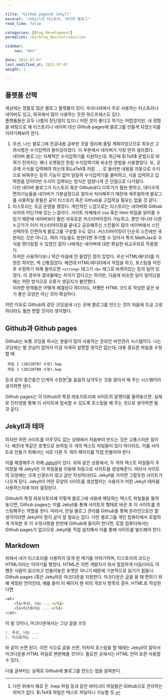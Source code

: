 ```yaml
---

title: "Github pages와 Jekyll"
excerpt: "Jekyll과 티스토리, 네이버 블로그"
read_time: false

categories: [Blog Development]
permalink: /ko/blog_dev/introduction

sidebar: 
    nav: "dev"

date: 2022-07-07
last_modified_at: 2022-07-07
weight: 1

---
```


## 플랫폼 선택

세상에는 정말로 많은 블로그 플랫폼이 있다. 우리나라에서 주로 사용하는 티스토리나 네이버도 있고, 외국에서 많이 사용하는 듯한 워드프레스도 있다.  
플랫폼들은 모두 나름의 장단점이 있으니 어떤 것이 좋다고 하기는 어렵겠지만, 내 경험을 바탕으로 왜 티스토리나 네이버 대신 Github pages에 블로그를 만들게 되었는지를 이야기해보려 한다.

1. 우선, 나는 블로그에 전공내용 공부한 것을 정리해 올릴 계획이었으므로 최우선 고려사항은 수식입력의 용이성이었다. 이 부분에서 네이버가 가장 먼저 걸러졌다.  
    네이버 블로그는 자체적인 수식입력기를 지원하는데, 최근에 $\TeX$ 문법으로 바뀌기 전까지는 꽤나 오랫동안 한컴 수식입력기와 비슷한 문법을 사용했었다. 또, 곳곳에 수식을 입력해야 하는데 $\LaTeX$ 처럼 <code>$...$</code>로 둘러싼 내용을 자동으로 수식으로 바꿔주는 등의 기능이 없어 일일히 수식입력기를 클릭하고, 식을 입력하고 입력창을 닫아야만 수식이 입력되는 방식은 엄청나게 큰 단점으로 다가왔다.  
    다만 네이버 블로그가 티스토리 혹은 Github보다 다루기가 훨씬 편하고, 대다수의 편의기능들을 네이버가 기본설정으로 알아서 처리해주기 때문에 캐주얼하게 블로그를 사용하실 분들은 굳이 티스토리 혹은 Github을 고집하실 필요는 없을 것 같다.
2. 티스토리는 조금 운영을 했었다. 개인적인 느낌으로는 티스토리는 네이버와 Github 사이의 어딘가에 있는 느낌이다. 사이트 자체에서 css 혹은 html 파일을 읽어줄 수 있기 때문에 네이버보다 훨씬 자유로운 커스터마이징이 가능하고, 뿐만 아니라 다른 누군가가 이미 커스터마이징을 끝내고 공유해주신 스킨들이 많아 네이버에서 스킨 선택하듯 간편하게 블로그를 구성할 수도 있다. 커스터마이징이 단순히 스킨에만 국한되는 것은 아니고, 여러 기능들도 원한다면 추가할 수 있어서 특히 MathJax로 수식을 렌더링할 수 있었던 점이 나에게는 네이버에 대한 확실한 비교우위로 작용했다.  
    하지만 사용하다보니 약간 마음에 안 들었던 점이 있었다. 우선 HTML에디터를 지원은 하지만, 썩 신통찮았다. 예컨대 HTML에디터에서 작업을 하고, 포스팅을 마친 후 수정하기 위해 돌아오면 <code>&lt;strong&gt;</code> 태그가 <code>&lt;b&gt;</code> 태그로 바뀌어있는 등의 일이 있었다. 이 경우야 결과물에는 차이가 없다고는 하지만, 다음에 비슷한 일이 일어났을 때는 어떤 방식으로 오류가 생길지가 불안했다.  
    이러한 문제들은 어떻게 해결된다 하더라도, 어쨌든 HTML 코드로 작성한 글은 보기 좋은 모양은 아닌 것이 확실하다.

이런 이유로 Github와 같은 코딩냄새 나는 곳에 블로그를 만드는 것이 처음에 조금 고생하더라도 훨씬 편할 것이라 생각했다. 

## Github과 Github pages

Github는 보통 코딩을 하시는 분들이 많이 사용하는 온라인 버전관리 시스템이다. 나는 코딩에는 별 관심이 없어서 이걸 자세히 설명할 생각은 없는데, 대충 중요한 파일을 수정할 때 
```
 파일 1 (20220707 수정).hwp
 파일 1 (20220708 수정).hwp
```
등과 같이 중간중간 단계의 수정본[^1]을 꼼꼼히 남겨두는 것을 알아서 해 주는 시스템이라 생각하면 된다.  

Github pages는 이 Github의 특정 레포지토리에 사이트의 알맹이를 올려놓으면, 실제로 인터넷을 통해 이 사이트에 접속할 수 있도록 호스팅을 해 주는 것으로 생각하면 될 것 같다.

## Jekyll과 테마

하지만 어떤 사이트를 아무것도 없는 상태에서 처음부터 만드는 것은 고통스러운 일이다. 예컨대 똑같은 포맷으로 보여질 두 개의 텍스트 파일들이 있다 하더라도, 이를 사이트로 만들기 위해서는 서로 다른 두 개의 페이지를 직접 만들어야 한다. 

이를 해결해주기 위해 [Jekyll](https://jekyllrb-ko.github.io)이 있다. 위와 같은 상황에서, 두 개의 텍스트 파일들이 주어졌을 때 Jekyll은 이 파일들을 이용해 자동으로 사이트를 생성해준다. 따라서 사이트의 모양에는 크게 신경쓰지 않고 글만 작성하더라도 Jekyll을 거치면 그럴듯한 사이트가 나오게 된다. Jekyll이 어떤 모양의 사이트를 생성할지는 사용자가 어떤 Jekyll 테마를 사용하는지에 따라 결정된다.

Github의 특정 레포지토리에 이렇게 블로그에 내용에 해당하는 텍스트 파일들을 올려놓으면, Github pages는 이를 Jekyll을 통해 사이트의 형태로 바꾼 후 이 사이트를 호스팅해주는 역할을 한다. 따라서, 만일 블로그 관리를 Github을 통해 온라인으로만 할 생각이라면 Jekyll이 뭔지 굳이 알 필요는 없다.   다만 블로그를 개인 컴퓨터에서 로컬하게 띄워본 후 이 수정사항을 한번에 Github에 올리려 한다면, 로컬 컴퓨터에서는 Github pages가 없으므로 Jekyll을 직접 설치해서 이를 통해 사이트를 빌드해야 한다. 

## Markdown

위에서 내가 티스토리를 사용하지 않게 된 계기를 이야기하며, 티스토리의 코드는 HTML이라는 이야기를 했었다. HTML은 어떤 개발자가 와서 깔끔하게 다듬더라도 어쨌든 사람이 읽으라고 만들어놓은 포맷은 아니기 때문에 기본적으로 읽기가 힘들다. Github pages (혹은 Jekyll)은 마크다운을 지원한다. 마크다운은 글을 쓸 때 편하기 위해 제정된 언어인데, 예를 들어 이 페이지 맨 위의 개조식 항목의 경우, HTML로 작성한다면
```html
<ol>
    <li>우선, 나는 ... </li>
    <li>티스토리는 ... </li>
</ol>
```
이 될 것이나, 마크다운에서는 그냥 글을 쓰듯
```md
1. 우선, 나는 ...
2. 티스토리는 ...
```
와 같이 쓰면 된다. 이런 식으로 글을 쓰면, 어차피 호스팅을 할 때에는 Jekyll이 알아서 마크다운을 HTML 파일로 변환해줄 것이다. 필요한 곳에서는 HTML 언어 또한 사용할 수 있다.

다음 글부터는 실제로 Github에 블로그를 만드는 법을 살펴본다. 




[^1]: 다만 위에서 예로 든 .hwp 파일 등과 같은 바이너리 파일들은 Github으로 관리하는 의미가 없다. $\TeX$ 파일은 텍스트 파일이니 가능할 듯.